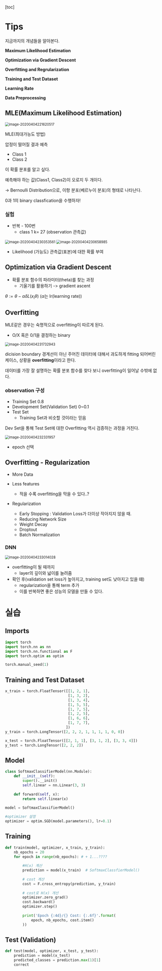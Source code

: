 [toc]
# Tips

지금까지의 개념들을 알아본다.

**Maximum Likelihood Estimation**

**Optimization via Gradient Descent**

**Overfitting and Regrularization**

**Training and Test Dataset**

**Learning Rate**

**Data Preprocessing**

## MLE(Maximum Likelihood Estimation)

<img src="C:\Users\이현동\AppData\Roaming\Typora\typora-user-images\image-20200404221620517.png" alt="image-20200404221620517" style="zoom:80%;" />

MLE(최대가능도 방법)

압정이 떨어질 결과 예측

- Class 1
- Class 2

이 확률 분포를 알고 싶다.

예측해야 하는 값(Class1, Class2)이 오로지 두 개이다.

-> Bernoulli Distribution으로, 이항 분포(베르누이 분포)의 형태로 나타난다.



0과 1의 binary classfication을 수행하자!

### 실험

- 반복 - 100번
  - class 1 k= 27 (observation 관측값)

<img src="C:\Users\이현동\AppData\Roaming\Typora\typora-user-images\image-20200404230353561.png" alt="image-20200404230353561" style="zoom:80%;" />

<img src="C:\Users\이현동\AppData\Roaming\Typora\typora-user-images\image-20200404230658985.png" alt="image-20200404230658985" style="zoom:80%;" />

- Likelihood (가능도)  관측값(표본)에 대한 확률 부여

## **Optimization via Gradient Descent**

- 확률 분포 함수의 파라미터(theta)를 찾는 과정
  - 기울기를 활용하기 -> gradient ascent

$\theta := \theta - \alpha \delta L(x_i\theta)$ ($\alpha$는 lr(learning rate))

## Overfitting

MLE같은 경우는 숙명적으로  overfitting이 따르게 된다.

- O/X 혹은 0/1을 결정하는 binary

<img src="C:\Users\이현동\AppData\Roaming\Typora\typora-user-images\image-20200404231732943.png" alt="image-20200404231732943" style="zoom:80%;" />

dicision boundary 경계선이 아닌 주어진 데이터에 대해서 과도하게 fitting 되어버린 케이스, 상황을 **overfitting**이라고 한다.



데이터를 가장 잘 설명하는 확률 분포 함수를 찾다 보니 overfitting이 일어날 수밖에 없다.

### observation 구성

- Training Set 0.8
- Development Set(Validation Set) 0~0.1
- Test Set
  - Training Set과 비슷할 것이라는 믿음

Dev Set을 통해 Test Set에 대한 Overfitting 역시 검증하는 과정을 거친다.

<img src="C:\Users\이현동\AppData\Roaming\Typora\typora-user-images\image-20200404232331957.png" alt="image-20200404232331957" style="zoom:80%;" />

- epoch 선택



## Overfitting - Regularization

- More Data
- Less features
  - 적을 수록 overfitting을 막을 수 있다..?

- Regularization
  - Early Stopping : Validation Loss가 더이상 작아지지 않을 때.
  - Reducing Network Size
  - Weight Decay
  - Droptout
  - Batch Normalization

### DNN

<img src="C:\Users\이현동\AppData\Roaming\Typora\typora-user-images\image-20200404233014028.png" alt="image-20200404233014028" style="zoom:80%;" />

- overfitting이 될 때까지
  - layer의 깊이와 넓이를 늘려줌
- 확인 후(validation set loss가 높아지고, training set도 낮아지고 있을 떄)
  - regularization을 통해 term 추가
  - 이를 반복하면 좋은 성능의 모델을 만들 수 있다.

# 실습

## Imports

```python
import torch
import torch.nn as nn
import torch.nn.functional as F
import torch.optim as optim

torch.manual_seed(1)
```

## Training and Test Dataset

```python
x_train = torch.FloatTensor([[1, 2, 1],
                             [1, 3, 2],
                             [1, 3, 4],
                             [1, 5, 5],
                             [1, 7, 5],
                             [1, 2, 5],
                             [1, 6, 6],
                             [1, 7, 7],
                            ])
y_train = torch.LongTensor([2, 2, 2, 1, 1, 1, 1, 0, 0])

x_test = torch.FloatTensor([[2, 1, 1], [3, 1, 2], [3, 3, 4]])
y_test = torch.LongTensor([2, 2, 2])
```

## Model

```python
class SoftmaxClassifierModel(nn.Module):
    def __init__(self):
        super().__init()
        self.linear = nn.Linear(3, 3)
        
    def forward(self, x):
        return self.linear(x)
    
model = SoftmaxClassifierModel()

#optimizer 설정
optimizer = optim.SGD(model.parameters(), lr=0.1)
```

## Training

```python
def train(model, optimizer, x_train, y_train):
    nb_epochs = 20
    for epoch in range(nb_epochs): # + 1...????
        
        #H(x) 계산
        prediction = model(x_train)  # SoftmaxClassfierModel()
        
        # cost 계산
        cost = F.cross_entropy(prediction, y_train)
        
        # cost로 H(x) 개선
        optimizer.zero_grad()
        cost.backward()
        optimizer.step()
        
        print('Epoch {:4d}/{} Cost: {:.6f}'.format(
            epoch, nb_epochs, cost.item()
        ))
```

## Test (Validation)

```python
def test(model, optimizer, x_test, y_test):
    prediction = model(x_test)
    predicted_classes = prediction.max(1)[1]
    correct
```

